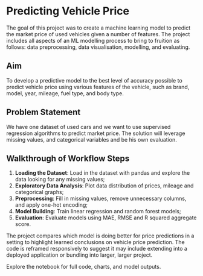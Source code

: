 # Predicting Vehicle Price

The goal of this project was to create a machine learning model to predict the market price of used vehicles given a number of features. The project includes all aspects of an ML modelling process to bring to fruition as follows: data preprocessing, data visualisation, modelling, and evaluating.

## Aim

To develop a predictive model to the best level of accuracy possible to predict vehicle price using various features of the vehicle, such as brand, model, year, mileage, fuel type, and body type.

## Problem Statement

We have one dataset of used cars and we want to use supervised regression algorithms to predict market price. The solution will leverage missing values, and categorical variables and be his own evaluation.

## Walkthrough of Workflow Steps

1. **Loading the Dataset**: Load in the dataset with pandas and explore the data looking for any missing values; 
2. **Exploratory Data Analysis**: Plot data distribution of prices, mileage and categorical graphs; 
3. **Preprocessing**: Fill in missing values, remove unnecessary columns, and apply one-hot encoding;
4. **Model Building**: Train linear regression and random forest models; 
5. **Evaluation**: Evaluate models using MAE, RMSE and R squared aggregate score.

The project compares which model is doing better for price predictions in a setting to highlight learned conclusions on vehicle price prediction. The code is reframed responsively to suggest it may include extending into a deployed application or bundling into larger, larger project.

Explore the notebook for full code, charts, and model outputs.
